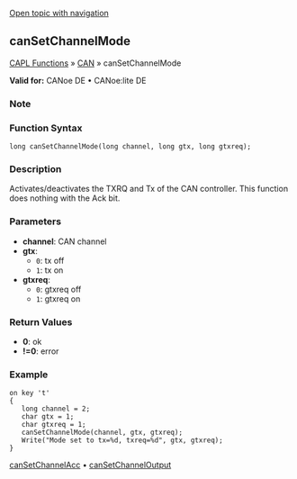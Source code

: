 [Open topic with navigation](../../../../../CANoeDEFamily.htm#Topics/CAPLFunctions/CAN/Functions/CAPLfunctionCanSetChannelMode.md)

## canSetChannelMode

[CAPL Functions](../../CAPLfunctions.md) » [CAN](../CAPLfunctionsCANOverview.md) » canSetChannelMode

**Valid for:** CANoe DE • CANoe:lite DE

### Note

### Function Syntax

```plaintext
long canSetChannelMode(long channel, long gtx, long gtxreq);
```

### Description

Activates/deactivates the TXRQ and Tx of the CAN controller. This function does nothing with the Ack bit.

### Parameters

- **channel**: CAN channel
- **gtx**:
  - `0`: tx off
  - `1`: tx on
- **gtxreq**:
  - `0`: gtxreq off
  - `1`: gtxreq on

### Return Values

- **0**: ok
- **!=0**: error

### Example

```plaintext
on key 't'
{
   long channel = 2;
   char gtx = 1;
   char gtxreq = 1;
   canSetChannelMode(channel, gtx, gtxreq);
   Write("Mode set to tx=%d, txreq=%d", gtx, gtxreq);
}
```

[canSetChannelAcc](CAPLfunctionCanSetChannelAcc.md) • [canSetChannelOutput](CAPLfunctionCanSetChannelOutput.md)
